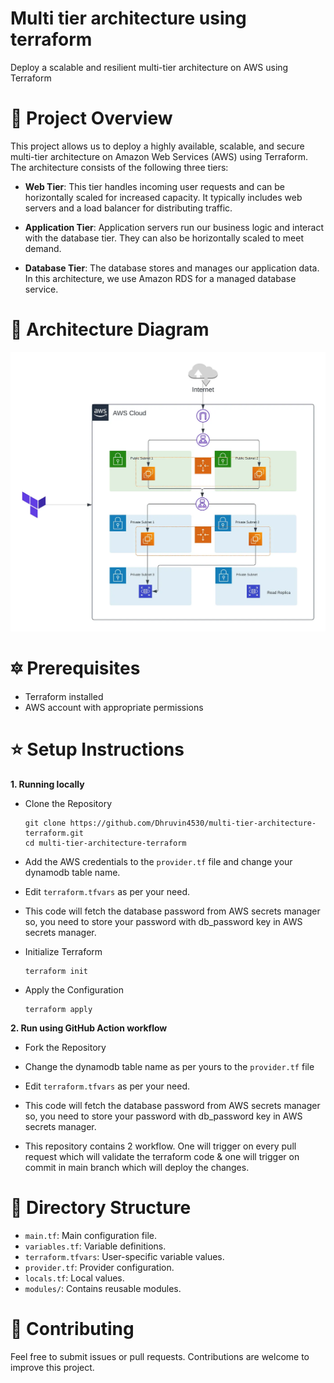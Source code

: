 # Multi tier architecture using terraform
Deploy a scalable and resilient multi-tier architecture on AWS using Terraform

# :rocket: Project Overview
This project allows us to deploy a highly available, scalable, and secure multi-tier architecture on Amazon Web Services (AWS) using Terraform. The architecture consists of the following three tiers:

* **Web Tier**: This tier handles incoming user requests and can be horizontally scaled for increased capacity. It typically includes web servers and a load balancer for distributing traffic.

* **Application Tier**: Application servers run our business logic and interact with the database tier. They can also be horizontally scaled to meet demand.

* **Database Tier**: The database stores and manages our application data. In this architecture, we use Amazon RDS for a managed database service.

# 📌 Architecture Diagram
![1](https://github.com/Dhruvin4530/multi-tier-architecture-terraform/blob/main/1.jpg)

# 🔯 Prerequisites
* Terraform installed
* AWS account with appropriate permissions

# ⭐ Setup Instructions 
**1. Running locally**
* Clone the Repository
  ```
  git clone https://github.com/Dhruvin4530/multi-tier-architecture-terraform.git
  cd multi-tier-architecture-terraform
  ```

* Add the AWS credentials to the `provider.tf` file and change your dynamodb table name.
  
* Edit `terraform.tfvars` as per your need.

* This code will fetch the database password from AWS secrets manager so, you need to store your password with db_password key in AWS secrets manager.

  
* Initialize Terraform
  ```
  terraform init
  ```

* Apply the Configuration
  ```
  terraform apply
  ```

**2. Run using GitHub Action workflow**
* Fork the Repository

* Change the dynamodb table name as per yours to the `provider.tf` file

* Edit `terraform.tfvars` as per your need.

* This code will fetch the database password from AWS secrets manager so, you need to store your password with db_password key in AWS secrets manager.

* This repository contains 2 workflow. One will trigger on every pull request which will validate the terraform code & one will trigger on commit in main branch which will deploy the changes.

# 🌟 Directory Structure
* `main.tf`: Main configuration file.
* `variables.tf`: Variable definitions.
* `terraform.tfvars`: User-specific variable values.
* `provider.tf`: Provider configuration.
* `locals.tf`: Local values.
* `modules/`: Contains reusable modules.

# 🤝 Contributing
Feel free to submit issues or pull requests. Contributions are welcome to improve this project.

